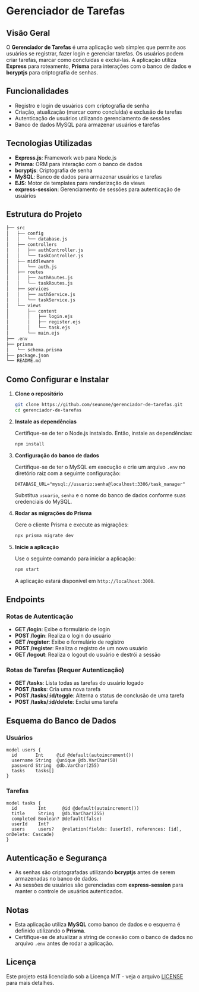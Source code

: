 # Gerenciador de Tarefas

## Visão Geral

O **Gerenciador de Tarefas** é uma aplicação web simples que permite aos usuários se registrar, fazer login e gerenciar tarefas. Os usuários podem criar tarefas, marcar como concluídas e excluí-las. A aplicação utiliza **Express** para roteamento, **Prisma** para interações com o banco de dados e **bcryptjs** para criptografia de senhas.

## Funcionalidades

- Registro e login de usuários com criptografia de senha
- Criação, atualização (marcar como concluída) e exclusão de tarefas
- Autenticação de usuários utilizando gerenciamento de sessões
- Banco de dados MySQL para armazenar usuários e tarefas

## Tecnologias Utilizadas

- **Express.js**: Framework web para Node.js
- **Prisma**: ORM para interação com o banco de dados
- **bcryptjs**: Criptografia de senha
- **MySQL**: Banco de dados para armazenar usuários e tarefas
- **EJS**: Motor de templates para renderização de views
- **express-session**: Gerenciamento de sessões para autenticação de usuários

## Estrutura do Projeto

```bash
├── src
│   ├── config
│   │   └── database.js
│   ├── controllers
│   │   ├── authController.js
│   │   └── taskController.js
│   ├── middleware
│   │   └── auth.js
│   ├── routes
│   │   ├── authRoutes.js
│   │   └── taskRoutes.js
│   ├── services
│   │   ├── authService.js
│   │   └── taskService.js
│   └── views
│       ├── content
│       │   ├── login.ejs
│       │   ├── register.ejs
│       │   └── task.ejs
│       └── main.ejs
├── .env
├── prisma
│   └── schema.prisma
├── package.json
└── README.md

```

## Como Configurar e Instalar

1. **Clone o repositório**

   ```bash
   git clone https://github.com/seunome/gerenciador-de-tarefas.git
   cd gerenciador-de-tarefas
   ```

2. **Instale as dependências**

   Certifique-se de ter o Node.js instalado. Então, instale as dependências:

   ```bash
   npm install
   ```

3. **Configuração do banco de dados**

   Certifique-se de ter o MySQL em execução e crie um arquivo `.env` no diretório raiz com a seguinte configuração:

   ```env
   DATABASE_URL="mysql://usuario:senha@localhost:3306/task_manager"
   ```

   Substitua `usuario`, `senha` e o nome do banco de dados conforme suas credenciais do MySQL.

4. **Rodar as migrações do Prisma**

   Gere o cliente Prisma e execute as migrações:

   ```bash
   npx prisma migrate dev
   ```

5. **Inicie a aplicação**

   Use o seguinte comando para iniciar a aplicação:

   ```bash
   npm start
   ```

   A aplicação estará disponível em `http://localhost:3000`.

## Endpoints

### Rotas de Autenticação

- **GET /login**: Exibe o formulário de login
- **POST /login**: Realiza o login do usuário
- **GET /register**: Exibe o formulário de registro
- **POST /register**: Realiza o registro de um novo usuário
- **GET /logout**: Realiza o logout do usuário e destrói a sessão

### Rotas de Tarefas (Requer Autenticação)

- **GET /tasks**: Lista todas as tarefas do usuário logado
- **POST /tasks**: Cria uma nova tarefa
- **POST /tasks/:id/toggle**: Alterna o status de conclusão de uma tarefa
- **POST /tasks/:id/delete**: Exclui uma tarefa

## Esquema do Banco de Dados

### Usuários

```prisma
model users {
  id       Int     @id @default(autoincrement())
  username String  @unique @db.VarChar(50)
  password String  @db.VarChar(255)
  tasks    tasks[]
}
```

### Tarefas

```prisma
model tasks {
  id        Int      @id @default(autoincrement())
  title     String   @db.VarChar(255)
  completed Boolean? @default(false)
  userId    Int?
  users     users?   @relation(fields: [userId], references: [id], onDelete: Cascade)
}
```

## Autenticação e Segurança

- As senhas são criptografadas utilizando **bcryptjs** antes de serem armazenadas no banco de dados.
- As sessões de usuários são gerenciadas com **express-session** para manter o controle de usuários autenticados.

## Notas

- Esta aplicação utiliza **MySQL** como banco de dados e o esquema é definido utilizando o **Prisma**.
- Certifique-se de atualizar a string de conexão com o banco de dados no arquivo `.env` antes de rodar a aplicação.

## Licença

Este projeto está licenciado sob a Licença MIT - veja o arquivo [LICENSE](LICENSE) para mais detalhes.